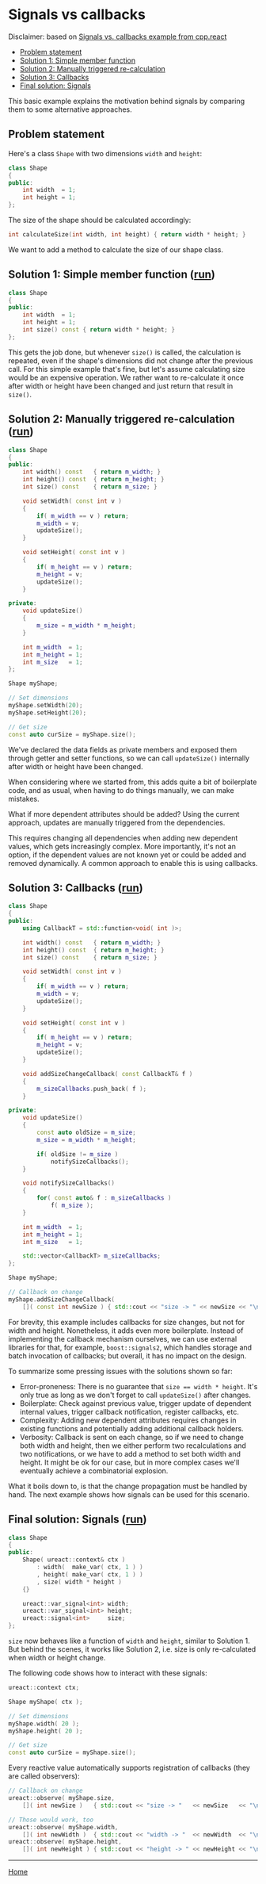 # Signals vs callbacks

Disclaimer: based on [Signals vs. callbacks example from cpp.react](http://snakster.github.io/cpp.react/examples/Signals-vs-callbacks.html)

* [Problem statement](#problem-statement)
* [Solution 1: Simple member function](#solution-1-simple-member-function-run)
* [Solution 2: Manually triggered re-calculation](#solution-2-manually-triggered-re-calculation-run)
* [Solution 3: Callbacks](#solution-3-callbacks-run)
* [Final solution: Signals](#final-solution-signals-run)

This basic example explains the motivation behind signals by comparing them to some alternative approaches.

## Problem statement
Here's a class `Shape` with two dimensions `width` and `height`:

```cpp
class Shape
{
public:
    int width  = 1;
    int height = 1;
};
```

The size of the shape should be calculated accordingly:
```cpp
int calculateSize(int width, int height) { return width * height; }
```

We want to add a method to calculate the size of our shape class.


## Solution 1: Simple member function ([run](https://godbolt.org/z/n3Md58c8Y))

```cpp
class Shape
{
public:
    int width  = 1;
    int height = 1;
    int size() const { return width * height; }
};
```

This gets the job done, but whenever `size()` is called, the calculation is repeated, even if the shape's dimensions did not change after the previous call.
For this simple example that's fine, but let's assume calculating size would be an expensive operation.
We rather want to re-calculate it once after width or height have been changed and just return that result in `size()`.


## Solution 2: Manually triggered re-calculation ([run](https://godbolt.org/z/7fPTG53Eo))

```cpp
class Shape
{
public:
    int width() const   { return m_width; }
    int height() const  { return m_height; }
    int size() const    { return m_size; }

    void setWidth( const int v )
    {
        if( m_width == v ) return;
        m_width = v;
        updateSize();
    }

    void setHeight( const int v )
    {
        if( m_height == v ) return;
        m_height = v;
        updateSize();
    }

private:
    void updateSize()
    {
        m_size = m_width * m_height;
    }

    int m_width  = 1;
    int m_height = 1;
    int m_size   = 1;
};
```

```cpp
Shape myShape;

// Set dimensions
myShape.setWidth(20);
myShape.setHeight(20);

// Get size
const auto curSize = myShape.size();
```

We've declared the data fields as private members and exposed them through getter and setter functions,
so we can call `updateSize()` internally after width or height have been changed.

When considering where we started from, this adds quite a bit of boilerplate code, and as usual, when having to do things manually, we can make mistakes.

What if more dependent attributes should be added?
Using the current approach, updates are manually triggered from the dependencies.

This requires changing all dependencies when adding new dependent values, which gets increasingly complex.
More importantly, it's not an option, if the dependent values are not known yet or could be added and removed dynamically.
A common approach to enable this is using callbacks.


## Solution 3: Callbacks ([run](https://godbolt.org/z/szd718s3E))

```cpp
class Shape
{
public:
    using CallbackT = std::function<void( int )>;

    int width() const   { return m_width; }
    int height() const  { return m_height; }
    int size() const    { return m_size; }

    void setWidth( const int v )
    {
        if( m_width == v ) return;
        m_width = v;
        updateSize();
    }

    void setHeight( const int v )
    {
        if( m_height == v ) return;
        m_height = v;
        updateSize();
    }

    void addSizeChangeCallback( const CallbackT& f )
    {
        m_sizeCallbacks.push_back( f );
    }

private:
    void updateSize()
    {
        const auto oldSize = m_size;
        m_size = m_width * m_height;

        if( oldSize != m_size )
            notifySizeCallbacks();
    }

    void notifySizeCallbacks()
    {
        for( const auto& f : m_sizeCallbacks )
            f( m_size );
    }

    int m_width  = 1;
    int m_height = 1;
    int m_size   = 1;

    std::vector<CallbackT> m_sizeCallbacks;
};
```

```cpp
Shape myShape;

// Callback on change
myShape.addSizeChangeCallback(
    []( const int newSize ) { std::cout << "size -> " << newSize << "\n"; } );
```

For brevity, this example includes callbacks for size changes, but not for width and height.
Nonetheless, it adds even more boilerplate.
Instead of implementing the callback mechanism ourselves, we can use external libraries for that, for example, `boost::signals2`, which handles storage and batch invocation of callbacks;
but overall, it has no impact on the design.

To summarize some pressing issues with the solutions shown so far:

* Error-proneness: There is no guarantee that `size == width * height`. It's only true as long as we don't forget to call `updateSize()` after changes.
* Boilerplate: Check against previous value, trigger update of dependent internal values, trigger callback notification, register callbacks, etc.
* Complexity: Adding new dependent attributes requires changes in existing functions and potentially adding additional callback holders.
* Verbosity: Callback is sent on each change, so if we need to change both width and height, then we either perform two recalculations and two notifications, or we have to add a method to set both width and height. It might be ok for our case, but in more complex cases we'll eventually achieve a combinatorial explosion.

What it boils down to, is that the change propagation must be handled by hand.
The next example shows how signals can be used for this scenario.


## Final solution: Signals ([run](https://godbolt.org/z/KcfrzKvMM))

```cpp
class Shape
{
public:
    Shape( ureact::context& ctx )
        : width(  make_var( ctx, 1 ) )
        , height( make_var( ctx, 1 ) )
        , size( width * height )
    {}

    ureact::var_signal<int> width;
    ureact::var_signal<int> height;
    ureact::signal<int>     size;
};
```

`size` now behaves like a function of `width` and `height`, similar to Solution 1.
But behind the scenes, it works like Solution 2, i.e. size is only re-calculated when width or height change.

The following code shows how to interact with these signals:
```cpp
ureact::context ctx;

Shape myShape( ctx );

// Set dimensions
myShape.width( 20 );
myShape.height( 20 );

// Get size
const auto curSize = myShape.size();
```

Every reactive value automatically supports registration of callbacks (they are called observers):
```cpp
// Callback on change
ureact::observe( myShape.size,
    []( int newSize )   { std::cout << "size -> "   << newSize   << "\n"; } );

// Those would work, too
ureact::observe( myShape.width,
    []( int newWidth )  { std::cout << "width -> "  << newWidth  << "\n"; } );
ureact::observe( myShape.height,
    []( int newHeight ) { std::cout << "height -> " << newHeight << "\n"; } );
```

---------------

[Home](readme.md#reference)
